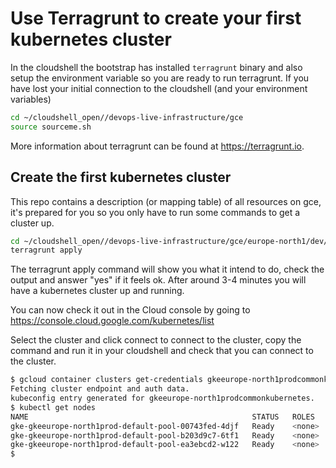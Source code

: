 # Use Terragrunt to create your first kubernetes cluster

In the cloudshell the bootstrap has installed `terragrunt` binary and also setup the environment variable so you are ready to run terragrunt. If you have lost your initial connection to the cloudshell (and your environment variables)

```bash
cd ~/cloudshell_open//devops-live-infrastructure/gce
source sourceme.sh
````

More information about terragrunt can be found at https://terragrunt.io.

## Create the first kubernetes cluster

This repo contains a description (or mapping table) of all resources on gce, it's prepared for you so you only have to run some commands to get a cluster up.

```bash
cd ~/cloudshell_open//devops-live-infrastructure/gce/europe-north1/dev/common/kubernetes
terragrunt apply 
```

The terragrunt apply command will show you what it intend to do, check the output and answer "yes" if it feels ok. After around 3-4 minutes you will have a kubernetes cluster up and running. 

You can now check it out in the Cloud console by going to https://console.cloud.google.com/kubernetes/list

Select the cluster and click connect to connect to the cluster, copy the command and run it in your cloudshell and check that you can connect to the cluster.

```bash
$ gcloud container clusters get-credentials gkeeurope-north1prodcommonkubernetes --region europe-north1 --project prepedu-mikael-tf-pr1
Fetching cluster endpoint and auth data.
kubeconfig entry generated for gkeeurope-north1prodcommonkubernetes.
$ kubectl get nodes
NAME                                                  STATUS   ROLES    AGE     VERSION
gke-gkeeurope-north1prod-default-pool-00743fed-4djf   Ready    <none>   3h20m   v1.16.13-gke.401
gke-gkeeurope-north1prod-default-pool-b203d9c7-6tf1   Ready    <none>   3h20m   v1.16.13-gke.401
gke-gkeeurope-north1prod-default-pool-ea3ebcd2-w122   Ready    <none>   3h20m   v1.16.13-gke.401
$
```